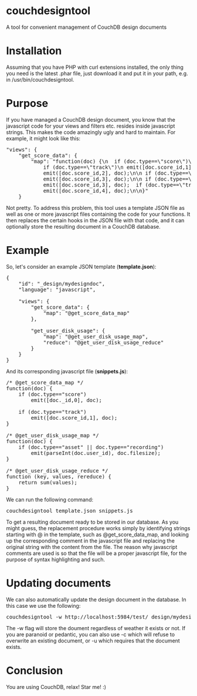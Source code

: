 couchdesigntool
===============

A tool for convenient management of CouchDB design documents

Installation
============

Assuming that you have PHP with curl extensions installed, the only thing you need is the latest 
.phar file, just download it and put it in your path, e.g. in /usr/bin/couchdesigntool. 

Purpose
=======

If you have managed a CouchDB design document, you know that the javascript code for your views and filters etc. 
resides inside javascript strings. This makes the code amazingly ugly and hard to maintain.
For example, it might look like this:
<pre>
"views": {
    "get_score_data": {
        "map": "function(doc) {\n  if (doc.type==\"score\")\n    emit([doc._id,0], doc);\n\n 
            if (doc.type==\"track\")\n emit([doc.score_id,1], doc);\n\n  if (doc.type==\"recording\")\n
            emit([doc.score_id,2], doc);\n\n if (doc.type==\"trackasset\")\n 
            emit([doc.score_id,3], doc);\n\n if (doc.type==\"trackrecording\")\n 
            emit([doc.score_id,3], doc);  if (doc.type==\"trackeffect\")\n 
            emit([doc.score_id,4], doc);\n\n}"
    }
</pre>
Not pretty. To address this problem, this tool uses a template JSON file as well as one or more javascript files
containing the code for your functions. It then replaces the certain hooks in the JSON file with that code, and
it can optionally store the resulting document in a CouchDB database.

Example
=======

So, let's consider an example JSON template (<b>template.json</b>):
<pre>
{
	"id": "_design/mydesigndoc",
	"language": "javascript",

	"views": {
		"get_score_data": {
			"map": "@get_score_data_map"
		},

		"get_user_disk_usage": {
			"map": "@get_user_disk_usage_map",
			"reduce": "@get_user_disk_usage_reduce"
		}
	}
}
</pre>

And its corresponding javascript file (<b>snippets.js</b>):
<pre>
/* @get_score_data_map */
function(doc) {
	if (doc.type=="score")
		emit([doc._id,0], doc);

	if (doc.type=="track")
		emit([doc.score_id,1], doc);
}

/* @get_user_disk_usage_map */
function(doc) {
	if (doc.type=="asset" || doc.type=="recording")
		emit(parseInt(doc.user_id), doc.filesize);
}

/* @get_user_disk_usage_reduce */
function (key, values, rereduce) {
	return sum(values);
}
</pre>

We can run the following command:
<pre>
couchdesigntool template.json snippets.js
</pre>
To get a resulting document ready to be stored in our database. As you might guess, the replacement procedure
works simply by identifying strings starting with @ in the template, such as @get_score_data_map, and looking
up the corresponding comment in the javascript file and replacing the original string with the content from the file.
The reason why javascript comments are used is so that the file will be a proper javascript file, for the
purpose of syntax highlighting and such.

Updating documents
==================

We can also automatically update the design document in the database. In this case we use the following:
<pre>
couchdesigntool -w http://localhost:5984/test/_design/mydesigndoc template.json snippets.js
</pre>
The -w flag will store the doument regardless of weather it exists or not. If you are paranoid or pedantic,
you can also use -c which will refuse to overwrite an existing document, or -u which requires that the document
exists.

Conclusion
==========

You are using CouchDB, relax! Star me! :)
